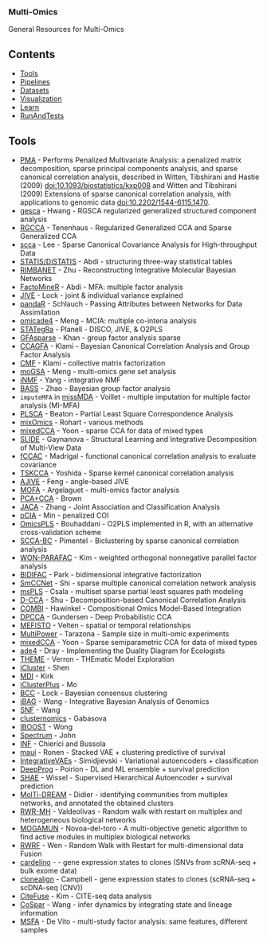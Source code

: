 ### **Multi-Omics**
General Resources for Multi-Omics

## Contents
- [Tools](#Tools)
- [Pipelines](#Pipelines)
- [Datasets](#Datasets)
- [Visualization](#Visualization)
- [Learn](#Learn)
- [RunAndTests](#RunAndTests)

## Tools
- [PMA](https://CRAN.r-project.org/package=PMA) - Performs Penalized Multivariate Analysis: a penalized matrix decomposition, sparse principal components analysis, and sparse canonical correlation analysis, described in Witten, Tibshirani and Hastie (2009) <doi:10.1093/biostatistics/kxp008> and Witten and Tibshirani (2009) Extensions of sparse canonical correlation analysis, with applications to genomic data <doi:10.2202/1544-6115.1470>.
- [gesca](https://CRAN.r-project.org/package=gesca) - Hwang - RGSCA regularized generalized structured component analysis
- [RGCCA](https://cran.r-project.org/package=RGCCA) - Tenenhaus - Regularized Generalized CCA and Sparse Generalized CCA
- [scca](https://github.com/tomwhoooo/scca_3.0) - Lee - Sparse Canonical Covariance Analysis for High-throughput Data
- [STATIS/DiSTATIS](https://github.com/HerveAbdi/DistatisR) - Abdi - structuring three-way statistical tables
- [RIMBANET](http://research.mssm.edu/integrative-network-biology/RIMBANET/RIMBANET_overview.html) - Zhu - Reconstructing Integrative Molecular Bayesian Networks
- [FactoMineR](https://cran.r-project.org/package=FactoMineR) - Abdi - MFA: multiple factor analysis
- [JIVE](https://genome.unc.edu/jive/) - Lock - joint & individual variance explained
- [pandaR](https://bioconductor.org/packages/release/bioc/html/pandaR.html) - Schlauch - Passing Attributes between Networks for Data Assimilation
- [omicade4](https://bioconductor.org/packages/omicade4) - Meng - MCIA: multiple co-interia analysis
- [STATegRa](https://bioconductor.org/packages/STATegRa) - Planell - DISCO, JIVE, & O2PLS
- [GFAsparse](https://research.cs.aalto.fi/pml/software/GFAsparse/) - Khan - group factor analysis sparse
- [CCAGFA](https://cran.r-project.org/package=CCAGFA) - Klami - Bayesian Canonical Correlation Analysis and Group Factor Analysis
- [CMF](https://cran.r-project.org/package=CMF) - Klami - collective matrix factorization
- [moGSA](https://bioconductor.org/packages/mogsa) - Meng - multi-omics gene set analysis
- [iNMF](https://github.com/yangzi4/iNMF) - Yang - integrative NMF
- [BASS](https://github.com/judyboon/BASS) - Zhao - Bayesian group factor analysis
- `imputeMFA` in [missMDA](https://cran.r-project.org/web/packages/missMDA/index.html) - Voillet - multiple imputation for multiple factor analysis (MI-MFA)
- [PLSCA](https://github.com/derekbeaton/PLSCA_Framework) - Beaton - Partial Least Square Correspondence Analysis
- [mixOmics](https://bioconductor.org/packages/mixOmics) - Rohart - various methods
- [mixedCCA](https://github.com/irinagain/mixedCCA) - Yoon - sparse CCA for data of mixed types
- [SLIDE](https://github.com/irinagain/SLIDE_Rpackage) - Gaynanova - Structural Learning and Integrative Decomposition of Multi-View Data
- [fCCAC](https://github.com/pmb59/fCCAC/) - Madrigal - functional canonical correlation analysis to evaluate covariance
- [TSKCCA](https://github.com/kosyoshida/TSKCCA) - Yoshida - Sparse kernel canonical correlation analysis
- [AJIVE](https://github.com/idc9/r_jive) - Feng - angle-based JIVE
- [MOFA](https://github.com/bioFAM/MOFA) - Argelaguet - multi-omics factor analysis
- [PCA+CCA](https://github.com/pachterlab/PCACCA/) - Brown
- [JACA](https://github.com/Pennisetum/JACA) - Zhang - Joint Association and Classification Analysis
- [pCIA](https://www.med.upenn.edu/long-lab/software.html) - Min - penalized COI
- [OmicsPLS](https://github.com/selbouhaddani/OmicsPLS) - Bouhaddani  - O2PLS implemented in R, with an alternative cross-validation scheme
- [SCCA-BC](https://github.com/pimentel/scca-bc) - Pimentel - Biclustering by sparse canonical correlation analysis
- [WON-PARAFAC](https://github.com/NKI-CCB/won-parafac) - Kim - weighted orthogonal nonnegative parallel factor analysis
- [BIDIFAC](https://github.com/lockEF/bidifac) - Park - bidimensional integrative factorization
- [SmCCNet](https://cran.r-project.org/web/packages/SmCCNet/index.html) - Shi - sparse multiple canonical correlation network analysis
- [msPLS](https://github.com/acsala/sPLSPM) - Csala - multiset sparse partial least squares path modeling
- [D-CCA](https://github.com/shu-hai/D-CCA) - Shu - Decomposition-based Canonical Correlation Analysis
- [COMBI](https://bioconductor.org/packages/combi) - Hawinkel - Compositional Omics Model-Based Integration
- [DPCCA](https://github.com/gwgundersen/dpcca) - Gundersen - Deep Probabilistic CCA
- [MEFISTO](https://biofam.github.io/MOFA2/MEFISTO.html) - Velten - spatial or temporal relationships
- [MultiPower](https://github.com/ConesaLab/MultiPower) - Tarazona - Sample size in multi-omic experiments
- [mixedCCA](https://cran.r-project.org/web/packages/mixedCCA/) - Yoon - Sparse semiparametric CCA for data of mixed types
- [ade4](https://CRAN.r-project.org/package=ade4) - Dray - Implementing the Duality Diagram for Ecologists
 - [THEME](https://github.com/ThomData/R_THEME) - Verron - THEmatic Model Exploration
 - [iCluster](https://cran.r-project.org/package=iCluster) - Shen
 - [MDI](https://warwick.ac.uk/fac/cross_fac/zeeman_institute/zeeman_research/software/) - Kirk
 - [iClusterPlus](https://bioconductor.org/packages/iClusterPlus) - Mo
 - [BCC](https://github.com/ttriche/bayesCC) - Lock - Bayesian consensus clustering
 - [iBAG](https://github.com/umich-biostatistics/iBAG) - Wang - Integrative Bayesian Analysis of Genomics
 - [SNF](http://compbio.cs.toronto.edu/SNF/SNF/Software.html) - Wang
 - [clusternomics](https://cran.r-project.org/web/packages/clusternomics/index.html) - Gabasova
 - [IBOOST](http://dlin.web.unc.edu/software/iboost/) - Wong
 - [Spectrum](https://cran.r-project.org/web/packages/Spectrum/index.html) - John
  - [INF](https://gitlab.fbk.eu/MPBA/INF) - Chierici and Bussola
  - [maui](https://github.com/BIMSBbioinfo/maui) - Ronen - Stacked VAE + clustering predictive of survival
  - [IntegrativeVAEs](https://github.com/CancerAI-CL/IntegrativeVAEs) - Simidjievski - Variational autoencoders + classification
  - [DeepProg](https://github.com/lanagarmire/DeepProg) - Poirion - DL and ML ensemble + survival prediction
  - [SHAE](https://github.com/BoevaLab/Supervised-hierarchical-autoencoders-for-cancer-survival) - Wissel - Supervised Hierarchical Autoencoder + survival prediction
  - [MolTi-DREAM](https://github.com/gilles-didier/MolTi-DREAM/) - Didier - identifying communities from multiplex networks, and annotated the obtained clusters
  - [RWR-MH](https://github.com/alberto-valdeolivas/RWR-MH) - Valdeolivas - Random walk with restart on multiplex and heterogeneous biological networks
  - [MOGAMUN](https://bioconductor.org/packages/MOGAMUN/) - Novoa-del-toro - A multi-objective genetic algorithm to find active modules in multiplex biological networks
  - [RWRF](https://github.com/Sepstar/RWRF/) - Wen -  Random Walk with Restart for multi-dimensional data Fusion
  - [cardelino](https://github.com/PMBio/cardelino) -    - gene expression states to clones (SNVs from scRNA-seq + bulk exome data)
  - [clonealign](https://github.com/kieranrcampbell/clonealign) - Campbell - gene expression states to clones (scRNA-seq + scDNA-seq (CNV))
  - [CiteFuse](https://sydneybiox.github.io/CiteFuse/) - Kim - CITE-seq data analysis
  - [CoSpar](https://cospar.readthedocs.io/) - Wang - infer dynamics by integrating state and lineage information
  - [MSFA](https://github.com/rdevito/MSFA) - De Vito - multi-study factor analysis: same features, different samples
